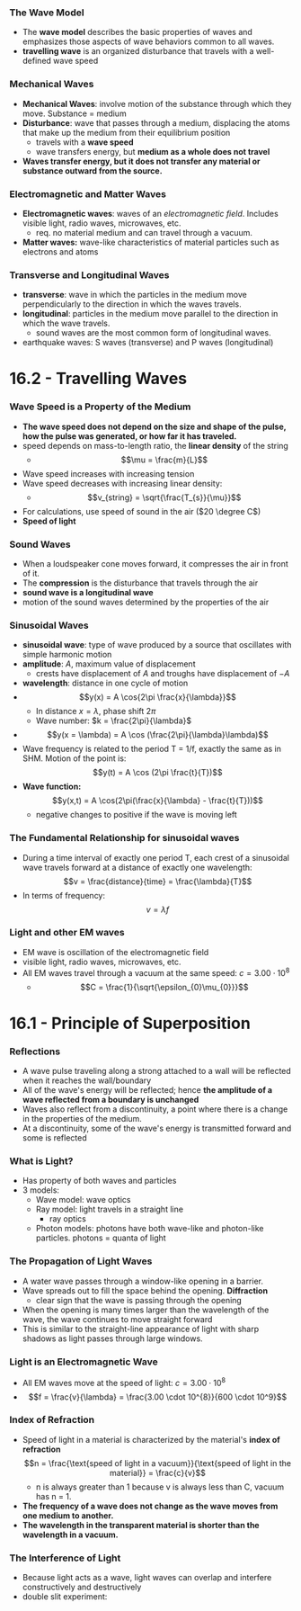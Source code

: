 ### The Wave Model
- The **wave model** describes the basic properties of waves and emphasizes those aspects of wave behaviors common to all waves.
- **travelling wave** is an organized disturbance that travels with a well-defined wave speed

### Mechanical Waves
- **Mechanical Waves**: involve motion of the substance through which they move. Substance = medium
- **Disturbance**: wave that passes through a medium, displacing the atoms that make up the medium from their equilibrium position
	- travels with a **wave speed**
	- wave transfers energy, but **medium as a whole does not travel**
- **Waves transfer energy, but it does not transfer any material or substance outward from the source.**

### Electromagnetic and Matter Waves
- **Electromagnetic waves**: waves of an *electromagnetic field*. Includes visible light, radio waves, microwaves, etc.
	- req. no material medium and can travel through a vacuum.
- **Matter waves:** wave-like characteristics of material particles such as electrons and atoms

### Transverse and Longitudinal Waves
- **transverse**: wave in which the particles in the medium move perpendicularly to the direction in which the waves travels. 
- **longitudinal**: particles in the medium move parallel to the direction in which the wave travels.
	- sound waves are the most common form of longitudinal waves.
- earthquake waves: S waves (transverse) and P waves (longitudinal)

# 16.2 - Travelling Waves
### Wave Speed is a Property of the Medium
- **The wave speed does not depend on the size and shape of the pulse, how the pulse was generated, or how far it has traveled.**
- speed depends on mass-to-length ratio, the **linear density** of the string
	- $$\mu = \frac{m}{L}$$
- Wave speed increases with increasing tension
- Wave speed decreases with increasing linear density:
	- $$v_{string} = \sqrt{\frac{T_{s}}{\mu}}$$
- For calculations, use speed of sound in the air ($20 \degree C$)
- **Speed of light**
### Sound Waves
- When a loudspeaker cone moves forward, it compresses the air in front of it.
- The **compression** is the disturbance that travels through the air
- **sound wave is a longitudinal wave**
- motion of the sound waves determined by the properties of the air

### Sinusoidal Waves
- **sinusoidal wave**: type of wave produced by a source that oscillates with simple harmonic motion
- **amplitude**: *A*, maximum value of displacement
	- crests have displacement of $A$ and troughs have displacement of $-A$ 
- **wavelength**: distance in one cycle of motion
- $$y(x) = A \cos{2\pi \frac{x}{\lambda}}$$
	- In distance $x=\lambda$, phase shift $2\pi$
	- Wave number: $k = \frac{2\pi}{\lambda}$
- $$y(x = \lambda) = A \cos (\frac{2\pi}{\lambda}\lambda)$$
- Wave frequency is related to the period T = 1/f, exactly the same as in SHM. Motion of the point is: $$y(t) = A \cos (2\pi \frac{t}{T})$$
- **Wave function:**$$y(x,t) = A \cos(2\pi(\frac{x}{\lambda} - \frac{t}{T}))$$
	- negative changes to positive if the wave is moving left

### The Fundamental Relationship for sinusoidal waves
- During a time interval of exactly one period T, each crest of a sinusoidal wave travels forward at a distance of exactly one wavelength: $$v = \frac{distance}{time} = \frac{\lambda}{T}$$
- In terms of frequency:$$v = \lambda f$$
### Light and other EM waves
- EM wave is oscillation of the electromagnetic field
- visible light, radio waves, microwaves, etc.
- All EM waves travel through a vacuum at the same speed: $c = 3.00 \cdot 10^{8}$
	- $$C = \frac{1}{\sqrt{\epsilon_{0}\mu_{0}}}$$

# 16.1 - Principle of Superposition
### Reflections
- A wave pulse traveling along a strong attached to a wall will be reflected when it reaches the wall/boundary
- All of the wave's energy will be reflected; hence **the amplitude of a wave reflected from a boundary is unchanged**
- Waves also reflect from a discontinuity, a point where there is a change in the properties of the medium.
- At a discontinuity, some of the wave's energy is transmitted forward and some is reflected

### What is Light?
- Has property of both waves and particles
- 3 models:
	- Wave model: wave optics
	- Ray model: light travels in a straight line
		- ray optics
	- Photon models: photons have both wave-like and photon-like particles. photons = quanta of light


### The Propagation of Light Waves
- A water wave passes through a window-like opening in a barrier.
- Wave spreads out to fill the space behind the opening. **Diffraction**
	- clear sign that the wave is passing through the opening
- When the opening is many times larger than the wavelength of the wave, the wave continues to move straight forward
- This is similar to the straight-line appearance of light with sharp shadows as light passes through large windows.
### Light is an Electromagnetic Wave
- All EM waves move at the speed of light: $c = 3.00 \cdot 10^8$ 
- $$f = \frac{v}{\lambda} = \frac{3.00 \cdot 10^{8}}{600 \cdot 10^9}$$

### Index of Refraction
- Speed of light in a material is characterized by the material's **index of refraction**$$n = \frac{\text{speed of light in a vacuum}}{\text{speed of light in the material}} = \frac{c}{v}$$
	- n is always greater than 1 because v is always less than C, vacuum has n = 1.
- **The frequency of a wave does not change as the wave moves from one medium to another.**
- **The wavelength in the transparent material is shorter than the wavelength in a vacuum.**


### The Interference of Light
- Because light acts as a wave, light waves can overlap and interfere constructively and destructively
- double slit experiment: 